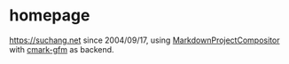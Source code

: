 homepage
========

https://suchang.net since 2004/09/17, using
[MarkdownProjectCompositor](https://github.com/lalawue/MarkdownProjectCompositor)
with [cmark-gfm](https://github.com/github/cmark-gfm) as backend.
